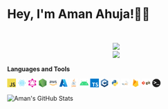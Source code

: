 # Hey, I'm Aman Ahuja!👋🏽
<!-- (http://amanahuja.herokuapp.com)  -->

<br/>

<p align="center">

  <a href="https://www.linkedin.com/in/aman-ahuja-253506168/" target="_blank" rel="noopener noreferrer">
    <img src="https://img.shields.io/badge/LinkedIn-Aman%20Ahuja-blue?logo=linkedin&logoColor=blue&color=blue" />
 </a>

<!--   <a href="https://t.me/@Mr_Ritwik" target="_blank" rel="noopener noreferrer">
    <img src="https://img.shields.io/badge/Telegram-Mr_Ritwik-blue?logo=telegram&logoColor=blue&color=blue" />
  </a> -->

<!--   <a href="https://www.youtube.com/channel/UCAARrqhtZoZwEoxnVA22WeQ" target="_blank" rel="noopener noreferrer">
    <img src="https://img.shields.io/badge/YouTube-Ritwik%20Sinha-yellow?logo=youtube&logoColor=red&color=yellow" />
  </a> -->

  <br />

  <a href="https://www.instagram.com/itsaman.ahuja/" target="_blank" rel="noopener noreferrer">
    <img src="https://img.shields.io/badge/Instagram-calll_me_dude-red?logo=instagram&logoColor=red&color=purple" />
  </a>
</p>




**Languages and Tools**  

<code><img height="20" src="https://raw.githubusercontent.com/github/explore/80688e429a7d4ef2fca1e82350fe8e3517d3494d/topics/javascript/javascript.png"></code>
<code><img height="20" src="https://raw.githubusercontent.com/github/explore/80688e429a7d4ef2fca1e82350fe8e3517d3494d/topics/react/react.png"></code>
<code><img height="20" src="https://raw.githubusercontent.com/github/explore/5c058a388828bb5fde0bcafd4bc867b5bb3f26f3/topics/graphql/graphql.png"></code>
<code><img height="20" src="https://raw.githubusercontent.com/github/explore/80688e429a7d4ef2fca1e82350fe8e3517d3494d/topics/nodejs/nodejs.png"></code>
<code><img height="20" src="https://raw.githubusercontent.com/github/explore/fbceb94436312b6dacde68d122a5b9c7d11f9524/topics/aws/aws.png"></code>
<code><img height="20" src="https://raw.githubusercontent.com/github/explore/eaef8552d8b082ffafe2bfc8a5023d47da904aac/topics/azure/azure.png"></code>
<code><img height="20" src="https://raw.githubusercontent.com/github/explore/80688e429a7d4ef2fca1e82350fe8e3517d3494d/topics/java/java.png"></code>
<code><img height="20" src="https://raw.githubusercontent.com/github/explore/80688e429a7d4ef2fca1e82350fe8e3517d3494d/topics/android/android.png"></code>
<code><img height="20" src="https://raw.githubusercontent.com/github/explore/80688e429a7d4ef2fca1e82350fe8e3517d3494d/topics/typescript/typescript.png"></code>
<code><img height="20" src="https://raw.githubusercontent.com/github/explore/80688e429a7d4ef2fca1e82350fe8e3517d3494d/topics/cpp/cpp.png"></code>
<code><img height="20" src="https://raw.githubusercontent.com/github/explore/80688e429a7d4ef2fca1e82350fe8e3517d3494d/topics/python/python.png"></code>
<code><img height="20" src="https://raw.githubusercontent.com/github/explore/80688e429a7d4ef2fca1e82350fe8e3517d3494d/topics/mysql/mysql.png"></code>
<code><img height="20" src="https://raw.githubusercontent.com/github/explore/80688e429a7d4ef2fca1e82350fe8e3517d3494d/topics/firebase/firebase.png"></code>
<code><img height="20" src="https://raw.githubusercontent.com/github/explore/80688e429a7d4ef2fca1e82350fe8e3517d3494d/topics/git/git.png"></code>
<code><img height="20" src="https://raw.githubusercontent.com/github/explore/80688e429a7d4ef2fca1e82350fe8e3517d3494d/topics/terminal/terminal.png"></code>


![Aman's GitHub Stats](https://github-readme-stats.vercel.app/api?username=Exploringtechnologies&hide=[%22issues%22,%22contribs%22]&show_icons=true&title_color=fff&icon_color=79ff97&text_color=9f9f9f&bg_color=151515)
